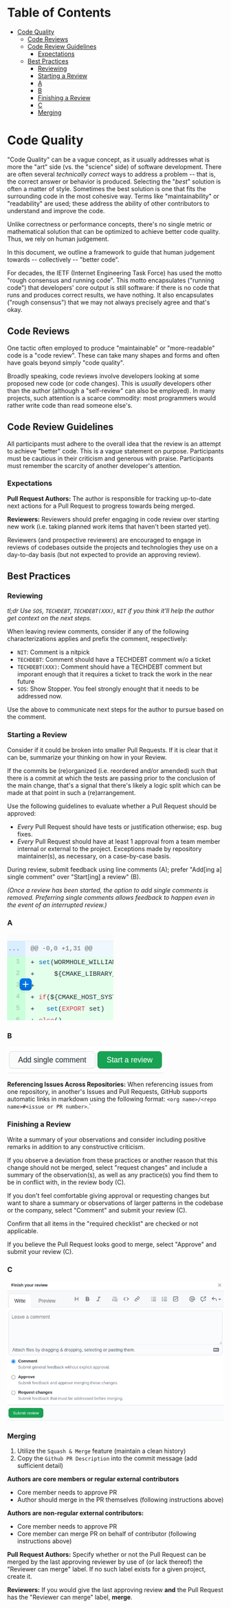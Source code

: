 # Table of Contents <!-- omit in toc -->

- [Code Quality](#code-quality)
  - [Code Reviews](#code-reviews)
  - [Code Review Guidelines](#code-review-guidelines)
    - [Expectations](#expectations)
  - [Best Practices](#best-practices)
    - [Reviewing](#reviewing)
    - [Starting a Review](#starting-a-review)
    - [A](#a)
    - [B](#b)
    - [Finishing a Review](#finishing-a-review)
    - [C](#c)
    - [Merging](#merging)

# Code Quality

"Code Quality" can be a vague concept, as it usually addresses what is more the "art" side (vs. the "science" side) of software development.
There are often several *technically correct* ways to address a problem -- that is, the correct answer or behavior is produced.
Selecting the "*best*" solution is often a matter of style.
Sometimes the best solution is one that fits the surrounding code in the most cohesive way.
Terms like "maintainability" or "readability" are used; these address the ability of other contributors to understand and improve the code.

Unlike correctness or performance concepts, there's no single metric or mathematical solution that can be optimized to achieve better code quality.
Thus, we rely on human judgement.

In this document, we outline a framework to guide that human judgement towards -- collectively -- "better code".

For decades, the IETF (Internet Engineering Task Force) has used the motto "rough consensus and running code".
This motto encapsulates ("running code") that developers' core output is still software: if there is no code that runs and produces correct results, we have nothing.
It also encapsulates ("rough consensus") that we may not always precisely agree and that's okay.

## Code Reviews

One tactic often employed to produce "maintainable" or "more-readable" code is a "code review".
These can take many shapes and forms and often have goals beyond simply "code quality".

Broadly speaking, code reviews involve developers looking at some proposed new code (or code changes).
This is *usually* developers other than the author (although a "self-review" can also be employed).
In many projects, such attention is a scarce commodity: most programmers would rather write code than read someone else's.

## Code Review Guidelines

All participants must adhere to the overall idea that the review is an attempt to achieve "better" code.
This is a vague statement on purpose.
Participants must be cautious in their criticism and generous with praise.
Participants must remember the scarcity of another developer's attention.

### Expectations

**Pull Request Authors:**
The author is responsible for tracking up-to-date next actions for a Pull Request to progress towards being merged.

**Reviewers:**
Reviewers should prefer engaging in code review over starting new work (i.e. taking planned work items that haven't been started yet).

Reviewers (and prospective reviewers) are encouraged to engage in reviews of codebases outside the projects and technologies they use on a day-to-day basis (but not expected to provide an approving review).

## Best Practices

### Reviewing

*tl;dr Use `SOS`, `TECHDEBT`, `TECHDEBT(XXX)`, `NIT` if you think it'll help the author get context on the next steps.*

When leaving review comments, consider if any of the following characterizations applies and prefix the comment, respectively:

- `NIT`: Comment is a nitpick
- `TECHDEBT`: Comment should have a TECHDEBT comment w/o a ticket
- `TECHDEBT(XXX)`: Comment should have a TECHDEBT comment but imporant enough that it requires a ticket to track the work in the near future
- `SOS`: Show Stopper. You feel strongly enought that it needs to be addressed now.

Use the above to communicate next steps for the author to pursue based on the comment.

### Starting a Review

Consider if it could be broken into smaller Pull Requests. If it is clear that it can be, summarize your thinking on how in your Review.

If the commits be (re)organized (i.e. reordered and/or amended) such that there is a commit at which the tests are passing prior to the conclusion of the main change, that's a signal that there's likely a logic split which can be made at that point in such a (re)arrangement.

Use the following guidelines to evaluate whether a Pull Request should be approved:

- *Every* Pull Request should have tests or justification otherwise; esp. bug fixes.
- *Every* Pull Request should have at least 1 approval from a team member internal or external to the project. Exceptions made by repository maintainer(s), as necessary, on a case-by-case basis.

During review, submit feedback using line comments (A); prefer "Add\[ing a\] single comment" over "Start[ing] a review" (B).

*(Once a review has been started, the option to add single comments is removed. Preferring single comments allows feedback to happen even in the event of an interrupted review.)*

### A

![github_line_comment.png](./assets/github_line_comment.png)

### B

![line_comment_dialog_start.png](./assets/line_comment_dialog_start.png)

**Referencing Issues Across Repositories:**
When referencing issues from one repository, in another's Issues and Pull Requests, GitHub supports automatic links in markdown using the following format: `<org name>/<repo name>#<issue or PR number>`.`

### Finishing a Review

Write a summary of your observations and consider including positive remarks in addition to any constructive criticism.

If you observe a deviation from these practices or another reason that this change should not be merged, select "request changes" and include a summary of the observation(s), as well as any practice(s) you find them to be in conflict with, in the review body (C).

If you don't feel comfortable giving approval or requesting changes but want to share a summary or observations of larger patterns in the codebase or the company, select "Comment" and submit your review (C).

Confirm that all items in the "required checklist" are checked or not applicable.

If you believe the Pull Request looks good to merge, select "Approve" and submit your review (C).

### C

![submit_review.png](./assets/submit_review.png)

### Merging

1. Utilize the `Squash & Merge` feature (maintain a clean history)
2. Copy the `Github PR Description` into the commit message (add sufficient detail)

**Authors are core members or regular external contributors**

- Core member needs to approve PR
- Author should merge in the PR themselves (following instructions above)

**Authors are non-regular external contributors:**

- Core member needs to approve PR
- Core member can merge PR on behalf of contributor  (following instructions above)

**Pull Request Authors:**
Specify whether or not the Pull Request can be merged by the last approving reviewer by use of (or lack thereof) the "Reviewer can merge" label. If no such label exists for a given project, create it.

**Reviewers:**
If you would give the last approving review **and** the Pull Request has the "Reviewer can merge" label, **merge**.
